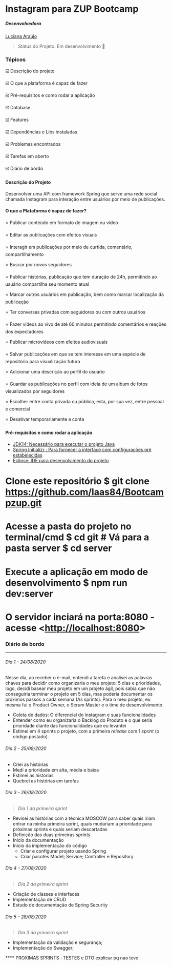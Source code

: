 # Instagram para ZUP Bootcamp

##### Desenvolvedora

[Luciana Araújo](https://github.com/laas84)



> Status do Projeto: Em desenvolvimento 🚧

### Tópicos

:ballot_box_with_check: Descrição do projeto

:ballot_box_with_check:  O que a plataforma é capaz de fazer

:ballot_box_with_check: Pré-requisitos e como rodar a aplicação

:ballot_box_with_check:  Database

:ballot_box_with_check: Features​ 

:ballot_box_with_check: Dependências e Libs instaladas​ 

:ballot_box_with_check: Problemas encontrados​ 

:ballot_box_with_check: ​  Tarefas em aberto

:ballot_box_with_check: Diário de bordo

#### Descrição do Projeto 

Desenvolver uma API com framework Spring que serve uma rede social chamada Instagram para interação entre usuários por meio de publicações.

#### O que a Plataforma é capaz de fazer?  

:star: Publicar conteúdo em formato de imagem ou vídeo

:star: Editar as publicações com efeitos visuais

:star: Interagir em publicações por meio de curtida, comentário, compartilhamento

:star: Buscar por novos seguidores

:star: Publicar histórias, publicação que tem duração de 24h, permitindo ao usuário compartilha seu momento atual

:star: Marcar outros usuários em publicação, bem como marcar localização da publicação

:star: Ter conversas privadas com seguidores ou com outros usuários

:star: Fazer vídeos ao vivo de até 60 minutos permitindo comentários e reações dos expectadores

:star: Publicar microvídeos com efeitos audiovisuais

:star: Salvar publicações em que se tem interesse em uma espécie de repositório para visualização futura

:star: Adicionar uma descrição ao perfil do usuário

:star: Guardar as publicações no perfil com ideia de um album de fotos visualizados por seguidores

:star: Escolher entre conta privada ou pública, esta, por sua vez, entre pessoal e comercial

:star: Desativar temporariamente a conta 



#### Pré-requisitos e como rodar a aplicação

- [JDK14: Necessário para executar o projeto Java](https://www.oracle.com/java/technologies/javase-downloads.html)
- [Spring Initializr : Para fornecer a interface com configurações pré estabelecidas](https://start.spring.io/)
- [Eclipse:  IDE para desenvolvimento do projeto](https://www.eclipse.org/downloads/)

# Clone este repositório $ git clone <https://github.com/laas84/Bootcampzup.git> 
# Acesse a pasta do projeto no terminal/cmd $ cd git # Vá para a pasta server $ cd server  
# Execute a aplicação em modo de desenvolvimento $ npm run dev:server 
# O servidor inciará na porta:8080 - acesse <[http://localhost:8080](http://localhost:8080/)>

### Diário de bordo

------

###### Dia 1 - 24/08/2020

Nesse dia, ao receber o e-mail, entendi a tarefa e analisei as palavras chaves para decidir como organizaria o meu projeto: 5 dias e prioridades, logo, decidi basear meu projeto em um projeto ágil, pois sabia que não conseguiria terminar o projeto em 5 dias, mas poderia documentar os próximos passos a cada semana (As sprints). Para o meu projeto, eu mesma fui o Product Owner, o Scrum Master e o time de desenvolvimento.

- Coleta de dados: O diferencial do instagram e suas funcionalidades
- Entender como eu organizaria o Backlog do Produto e o que seria prioridade diante das funcionalidades que eu levantei
- Estimei em 4 sprints o projeto, com a primeira *release* com 1 *sprint* (o código postado).

###### Dia 2 - 25/08/2020

- Criei as histórias
- Medi a prioridade em alta, média e baixa
- Estimei as histórias
- Quebrei as histórias em tarefas

###### Dia 3 - 26/08/2020

>*Dia 1 da primeira sprint*

- Revisei as histórias com a técnica MOSCOW para saber quais iriam entrar na minha primeira sprint, quais mudariam a prioridade para próximas sprints e quais seriam descartadas
- Definição das duas primeiras *sprints*
- Inicio da documentação
- Início da implementação do código
  - Criar e configurar projeto usando Spring 
  - Criar pacotes Model; Service; Controller e Repository
  
###### Dia 4 - 27/08/2020

>*Dia 2 da primeira sprint*
  - Criação de classes e interfaces
  - Implementação de CRUD
  - Estudo de documentação de Spring Security
  
 ###### Dia 5 - 28/08/2020 
 
 >*Dia 3 da primeira sprint*
  - Implementação da validação e segurança;
  - Implementação do Swagger;

**** PROXIMAS SPRINTS : TESTES e DTO explicar pq nao teve
